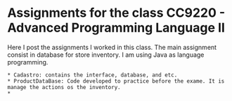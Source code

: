 # Assignments for the class CC9220 - Advanced Programming Language II

Here I post the assignments I worked in this class. The main assignment consist in database for store inventory. I am using Java as language programming.

	* Cadastro: contains the interface, database, and etc.
	* ProductDataBase: Code developed to practice before the exame. It is manage the actions os the inventory.
	* 
